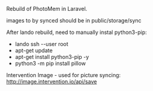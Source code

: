 Rebuild of PhotoMem in Laravel.

images to by synced should be in public/storage/sync

After lando rebuild, need to manually instal python3-pip:
- lando ssh --user root
- apt-get update
- apt-get install python3-pip -y
- python3 -m pip install pillow


Intervention Image - used for picture syncing:
http://image.intervention.io/api/save
